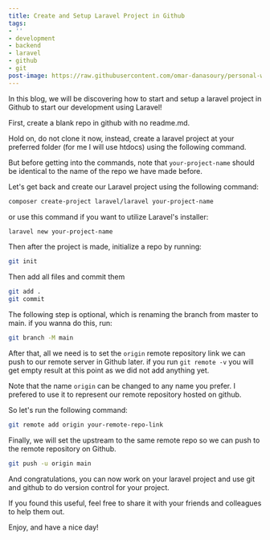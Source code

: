 ```yaml
---
title: Create and Setup Laravel Project in Github
tags:
- ''
- development
- backend
- laravel
- github
- git
post-image: https://raw.githubusercontent.com/omar-danasoury/personal-website/master/assets/images/posts/laravel.jpg
---
```


In this blog, we will be discovering how to start and setup a laravel project in Github to start our development using Laravel!

First, create a blank repo in github with no readme.md.

Hold on, do not clone it now, instead, create a laravel project at your preferred folder (for me I will use htdocs) using the following command.  

But before getting into the commands, note that `your-project-name` should be identical to the name of the repo we have made before.

Let's get back and create our Laravel project using the following command:

``` bash
composer create-project laravel/laravel your-project-name
```

or use this command if you want to utilize Laravel's installer:

``` bash
laravel new your-project-name
```

Then after the project is made, initialize a repo by running:

``` bash
git init
```

Then add all files and commit them

``` bash
git add .
git commit
```

The following step is optional, which is renaming the branch from master to main. if you wanna do this, run:

``` bash
git branch -M main
```

After that, all we need is to set the `origin` remote repository link we can push to our remote server in Github later.
if you run `git remote -v` you will get empty result at this point as we did not add anything yet.  

Note that the name `origin` can be changed to any name you prefer. I prefered to use it to represent our remote repository hosted on github.

So let's run the following command:

``` bash
git remote add origin your-remote-repo-link
```

Finally, we will set the upstream to the same remote repo so we can push to the remote repository on Github.

``` bash
git push -u origin main
```

And  congratulations, you can now work on your laravel project and use git and github to do version control for your project.  

If you found this useful, feel free to share it with your friends and colleagues to help them out.  

Enjoy, and have a nice day!
